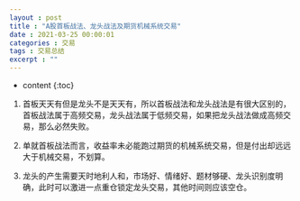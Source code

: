 ```yaml
---
layout : post
title : "A股首板战法、龙头战法及期货机械系统交易"
date : 2021-03-25 00:00:01
categories : 交易
tags : 交易总结
excerpt : ""
---
```


* content
{:toc}


1. 首板天天有但是龙头不是天天有，所以首板战法和龙头战法是有很大区别的，首板战法属于高频交易，龙头战法属于低频交易，如果把龙头战法做成高频交易，那么必然失败。

2. 单就首板战法而言，收益率未必能跑过期货的机械系统交易，但是付出却远远大于机械交易，不划算。

3. 龙头的产生需要天时地利人和，市场好、情绪好、题材够硬、龙头识别度明确，此时可以激进一点重仓锁定龙头交易，其他时间则应该空仓。
